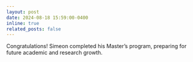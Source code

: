 ```yaml
---
layout: post
date: 2024-08-18 15:59:00-0400
inline: true
related_posts: false
---
```


Congratulations! Simeon completed his Master’s program, preparing for future academic and research growth.
